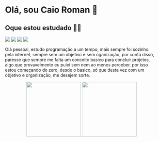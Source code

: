 # Olá, sou Caio Roman 👋

## Oque estou estudado ✍🏽 <br> 
<img src="https://img.icons8.com/color/48/000000/html-5--v1.png"/> <img src="https://img.icons8.com/color/48/000000/css3.png"/> 
<img src="https://img.icons8.com/color/48/000000/git.png"/> <img src="https://img.icons8.com/color/48/000000/java-coffee-cup-logo--v1.png"/>

<p>
  Olá pessoal, estudo programação a um tempo, mais sempre foi sozinho pela internet, sempre sem um objetivo e sem oganização, por conta disso, paresse que sempre me falta um conceito basico para concluir projetos, algo que provavelmente eu pulei sem nem ao menos perceber, por isso estou começando do zero, desde o basico, só que desta vez com um objetivo e organização, me desejem sorte.
</p>
<div align="center">
  <a href="https://github.com/CaioRoman">
  <img height="180em" src="https://github-readme-stats.vercel.app/api?username=CaioRoman&show_icons=true&theme=dark&include_all_commits=true&count_private=true"/>
  <img height="180em" src="https://github-readme-stats.vercel.app/api/top-langs/?username=CaioRoman&layout=compact&langs_count=7&theme=dark"/>
</div>
